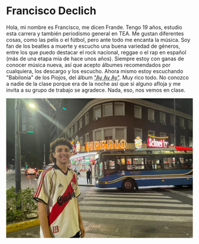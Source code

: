 # Francisco Declich
Hola, mi nombre es Francisco, me dicen Frande. Tengo 19 años, estudio esta carrera y también periodismo general en TEA. 
Me gustan diferentes cosas, como las pelis o el fútbol, pero ante todo me encanta la música. Soy fan de los beatles a muerte y escucho una buena variedad de géneros, entre los que puedo destacar el rock nacional, reggae o el rap en español (más de una etapa mía de hace unos años). Siempre estoy con ganas de conocer música nueva, así que acepto álbumes recomendados por cualquiera, los descargo y los escucho. Ahora mismo estoy escuchando "Babilonia" de los Piojos, del álbum ["Ay Ay Ay"](https://open.spotify.com/album/5kgCug9cl7cMJ5BY3wigRK?si=Y-IA9QZHQTiQD3VYicy_Jw). Muy rico todo. No conozco a nadie de la clase porque era de la noche así que si alguno afloja y me invita a su grupo de trabajo se agradece. Nada, eso, nos vemos en clase. 


![soy yo miren re fachero](/imagen-presentacion.jpg)